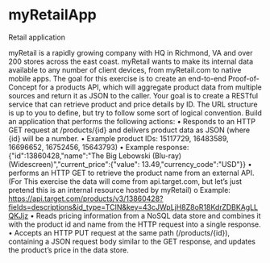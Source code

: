 # myRetailApp
Retail application

myRetail is a rapidly growing company with HQ in Richmond, VA and over 200 stores across the east coast. myRetail wants to make its internal data available to any number of client devices, from myRetail.com to native mobile apps. 
The goal for this exercise is to create an end-to-end Proof-of-Concept for a products API, which will aggregate product data from multiple sources and return it as JSON to the caller. 
Your goal is to create a RESTful service that can retrieve product and price details by ID. The URL structure is up to you to define, but try to follow some sort of logical convention. 
Build an application that performs the following actions: 
• Responds to an HTTP GET request at /products/{id} and delivers product data as JSON (where {id} will be a number. 
• Example product IDs: 15117729, 16483589, 16696652, 16752456, 15643793) 
• Example response: {"id":13860428,"name":"The Big Lebowski (Blu-ray) 
(Widescreen)","current_price":{"value": 13.49,"currency_code":"USD"}} 
• performs an HTTP GET to retrieve the product name from an external API. (For 
This exercise the data will come from api.target.com, but let’s just pretend this is an internal resource hosted by myRetail) o Example: https://api.target.com/products/v3/13860428?fields=descriptions&id_type=TCIN&key=43cJWpLjH8Z8oR18KdrZDBKAgLLQKJjz 
•	Reads pricing information from a NoSQL data store and combines it with the product id and name from the HTTP request into a single response. 
•	Accepts an HTTP PUT request at the same path (/products/{id}), containing a JSON request body similar to the GET response, and updates the product’s price in the data store.


